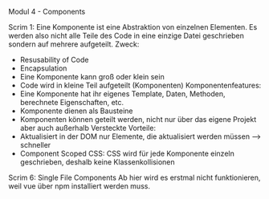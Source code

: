 Modul 4 - Components

Scrim 1:
Eine Komponente ist eine Abstraktion von einzelnen Elementen.
Es werden also nicht alle Teile des Code in eine einzige Datei geschrieben sondern auf mehrere aufgeteilt.
Zweck:
- Resusability of Code
- Encapsulation
- Eine Komponente kann groß oder klein sein
- Code wird in kleine Teil aufgeteilt (Komponenten)
Komponentenfeatures:
- Eine Komponente hat ihr eigenes Template, Daten, Methoden, berechnete Eigenschaften, etc.
- Komponente dienen als Bausteine
- Komponenten können geteilt werden, nicht nur über das eigene Projekt aber auch außerhalb
Versteckte Vorteile:
- Aktualisiert in der DOM nur Elemente, die aktualisiert werden müssen --> schneller
- Component Scoped CSS: CSS wird für jede Komponente einzeln geschrieben, deshalb keine Klassenkollisionen

Scrim 6: Single File Components
Ab hier wird es erstmal nicht funktionieren, weil vue über npm installiert werden muss.